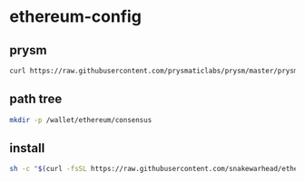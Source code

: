 # ethereum-config

## prysm

```sh
curl https://raw.githubusercontent.com/prysmaticlabs/prysm/master/prysm.sh --output prysm.sh && chmod +x prysm.sh
```

## path tree

```sh
mkdir -p /wallet/ethereum/consensus
```

## install

```sh
sh -c "$(curl -fsSL https://raw.githubusercontent.com/snakewarhead/ethereum-config-consensus/master/install.sh)"
```
